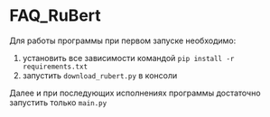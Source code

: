 # FAQ_RuBert

Для работы программы при первом запуске необходимо:
1. установить все зависимости командой ```pip install -r requirements.txt```
2. запустить ```download_rubert.py``` в консоли

Далее и при последующих исполнениях программы достаточно запустить только ```main.py``` 
